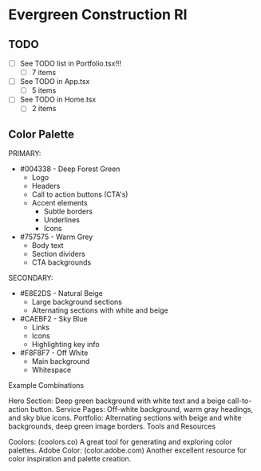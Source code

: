 # Evergreen Construction RI

## TODO

- [ ] See TODO list in Portfolio.tsx!!!
  - [ ] 7 items
- [ ] See TODO in App.tsx
  - [ ] 5 items
- [ ] See TODO in Home.tsx
  - [ ] 2 items

## Color Palette

PRIMARY:

- #004338 - Deep Forest Green
  - Logo
  - Headers
  - Call to action buttons (CTA's)
  - Accent elements
    - Subtle borders
    - Underlines
    - Icons
- #757575 - Warm Grey
  - Body text
  - Section dividers
  - CTA backgrounds

SECONDARY:

- #E8E2DS - Natural Beige
  - Large background sections
  - Alternating sections with white and beige
- #CAEBF2 - Sky Blue
  - Links
  - Icons
  - Highlighting key info
- #F8F8F7 - Off White
  - Main background
  - Whitespace

Example Combinations

Hero Section: Deep green background with white text and a beige call-to-action button.
Service Pages: Off-white background, warm gray headings, and sky blue icons.
Portfolio: Alternating sections with beige and white backgrounds, deep green image borders.
Tools and Resources

Coolors: (coolors.co) A great tool for generating and exploring color palettes.
Adobe Color: (color.adobe.com) Another excellent resource for color inspiration and palette creation.